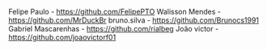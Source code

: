 Felipe Paulo - https://github.com/FelipePTO
Walisson Mendes  - https://github.com/MrDuckBr
bruno.silva - https://github.com/Brunocs1991
Gabriel Mascarenhas - https://github.com/rialbeg
João victor - https://github.com/joaovictorf01 